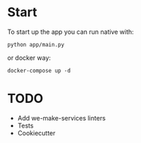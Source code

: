 # Start

To start up the app you can run native with:
```shell
python app/main.py
```
or docker way:

```shell
docker-compose up -d
```

# TODO
* Add we-make-services linters
* Tests
* Cookiecutter

